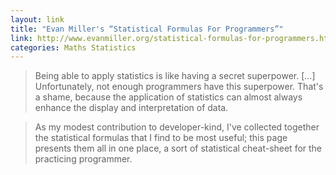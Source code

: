 ```yaml
---
layout: link
title: "Evan Miller's “Statistical Formulas For Programmers”"
link: http://www.evanmiller.org/statistical-formulas-for-programmers.html
categories: Maths Statistics
---
```


> Being able to apply statistics is like having a secret superpower. \[...\] Unfortunately, not enough programmers have this superpower. That's a shame, because the application of statistics can almost always enhance the display and interpretation of data.

> As my modest contribution to developer-kind, I've collected together the statistical formulas that I find to be most useful; this page presents them all in one place, a sort of statistical cheat-sheet for the practicing programmer.